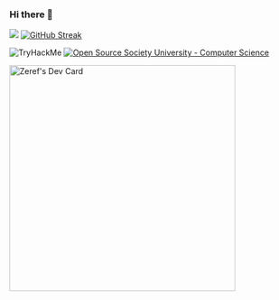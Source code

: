 ### Hi there 👋
![](https://komarev.com/ghpvc/?username=Zeref-XXX)
[![GitHub Streak](https://github-readme-streak-stats.herokuapp.com?user=Zeref-XXX&theme=dark&hide_border=true)](https://git.io/streak-stats)
<!--
**Zeref-XXX/Zeref-XXX** is a ✨ _special_ ✨ repository because its `README.md` (this file) appears on your GitHub profile.

Here are some ideas to get you started:

- 🔭 I’m currently working on ...
- 🌱 I’m currently learning ...
- 👯 I’m looking to collaborate on ...
- 🤔 I’m looking for help with ...
- 💬 Ask me about ...
- 📫 How to reach me: ...
- 😄 Pronouns: ...
- ⚡ Fun fact: ...
-->

<img src="https://tryhackme-badges.s3.amazonaws.com/luciferX.png" alt="TryHackMe" /> <a href="https://github.com/ossu/computer-science"><img alt="Open Source Society University - Computer Science" src="https://img.shields.io/badge/OSSU-computer--science-blue.svg"></a>
 
<a href="https://app.daily.dev/Zeref"><img src="https://api.daily.dev/devcards/58b67d0997b64355960d3e5120476bcb.png?r=ad6" width="400" alt="Zeref's Dev Card"/></a>

